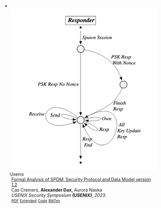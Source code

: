 <li>
<div class="pub-row">

  <div class="col-sm-3 abbr" style="position: relative;padding-right: 15px;padding-left: 15px;">
    <img src="assets/SPDM/SPDM-img.png" class="teaser img-fluid z-depth-1">
    <abbr class="badge">Usenix</abbr>
  </div>

  <div class="col-sm-9" style="position: relative;padding-right: 15px;padding-left: 20px;">
    <div class="title"><a href="">Formal Analysis of SPDM: Security Protocol and Data Model version 1.2</a></div>
    <div class="author">Cas Cremers, <strong>Alexander Dax</strong>, Aurora Naska</div>
    <div class="periodical"><em>USENIX Security Symposium <strong>(USENIX)</strong>, 2023.</em></div>
    <div class="links">
      <a href="/assets/SPDM/SPDM.pdf" class="btn btn-sm z-depth-0" role="button" target="_blank" style="font-size:12px;">PDF</a>
      <a href="/assets/SPDM/SPDM-long.pdf" class="btn btn-sm z-depth-0" role="button" target="_blank" style="font-size:12px;">Extended</a>
      <a href="https://github.com/FormalAnalysisOf/SPDM" class="btn btn-sm z-depth-0" role="button" target="_blank" style="font-size:12px;">Code</a>
      <a href="https://dblp.org/rec/journals/iacr/CremersDN22.html?view=bibtex" class="btn btn-sm z-depth-0" role="button" target="_blank" style="font-size:12px;">BibTex</a>
    </div>
  </div>
</div>
</li>